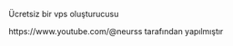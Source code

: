 <html>
    <body>
        <div>
            <p>Ücretsiz bir vps oluşturucusu <html>
    <body>
        <div>
            <p>https://www.youtube.com/@neurss tarafından yapılmıştır</p>
        </div>
    </body>
</html></p>
        </div>
    </body>
</html>

# 

